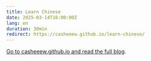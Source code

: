 ```yaml
---
title: Learn Chinese
date: 2025-03-14T16:00:00Z
lang: en
duration: 30min
redirect: https://casheeew.github.io/learn-chinese/
---
```


[Go to casheeew.github.io and read the full blog](https://casheeew.github.io/learn-chinese/).
